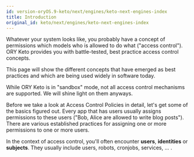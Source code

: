 ```yaml
---
id: version-oryOS.9-keto/next/engines/keto-next-engines-index
title: Introduction
original_id: keto/next/engines/keto-next-engines-index
---
```


Whatever your system looks like, you probably have a concept of permissions which models who is allowed to do what ("access control").
ORY Keto provides you with battle-tested, best practice access control concepts.

This page will show the different concepts that have emerged as best practices and which are being used widely in software
today.

While ORY Keto is in "sandbox" mode, not all access control mechanisms are supported. We will shine light on them anyways.

Before we take a look at Access Control Policies in detail, let's get some of the basics figured out. Every app that
has users usually assigns permissions to these users ("Bob, Alice are allowed to write blog posts"). There are
various established practices for assigning one or more permissions to one or more users.

In the context of access control, you'll often encounter **users**, **identities** or **subjects**.
They usually include users, robots, cronjobs, services, ... .

